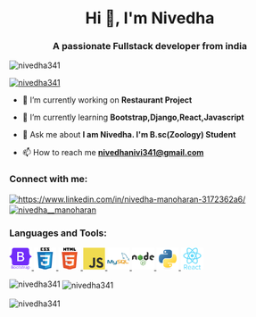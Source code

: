 <h1 align="center">Hi 👋, I'm Nivedha</h1>
<h3 align="center">A passionate Fullstack developer from india</h3>

<p align="left"> <img src="https://komarev.com/ghpvc/?username=nivedha341&label=Profile%20views&color=0e75b6&style=flat" alt="nivedha341" /> </p>

<p align="left"> <a href="https://github.com/ryo-ma/github-profile-trophy"><img src="https://github-profile-trophy.vercel.app/?username=nivedha341" alt="nivedha341" /></a> </p>

- 🔭 I’m currently working on **Restaurant Project**

- 🌱 I’m currently learning **Bootstrap,Django,React,Javascript**

- 💬 Ask me about **I am Nivedha. I'm B.sc(Zoology) Student**

- 📫 How to reach me **nivedhanivi341@gmail.com**

<h3 align="left">Connect with me:</h3>
<p align="left">
<a href="https://linkedin.com/in/https://www.linkedin.com/in/nivedha-manoharan-3172362a6/" target="blank"><img align="center" src="https://raw.githubusercontent.com/rahuldkjain/github-profile-readme-generator/master/src/images/icons/Social/linked-in-alt.svg" alt="https://www.linkedin.com/in/nivedha-manoharan-3172362a6/" height="30" width="40" /></a>
<a href="https://instagram.com/nivedha__manoharan" target="blank"><img align="center" src="https://raw.githubusercontent.com/rahuldkjain/github-profile-readme-generator/master/src/images/icons/Social/instagram.svg" alt="nivedha__manoharan" height="30" width="40" /></a>
</p>

<h3 align="left">Languages and Tools:</h3>
<p align="left"> <a href="https://getbootstrap.com" target="_blank" rel="noreferrer"> <img src="https://raw.githubusercontent.com/devicons/devicon/master/icons/bootstrap/bootstrap-plain-wordmark.svg" alt="bootstrap" width="40" height="40"/> </a> <a href="https://www.w3schools.com/css/" target="_blank" rel="noreferrer"> <img src="https://raw.githubusercontent.com/devicons/devicon/master/icons/css3/css3-original-wordmark.svg" alt="css3" width="40" height="40"/> </a> <a href="https://www.w3.org/html/" target="_blank" rel="noreferrer"> <img src="https://raw.githubusercontent.com/devicons/devicon/master/icons/html5/html5-original-wordmark.svg" alt="html5" width="40" height="40"/> </a> <a href="https://developer.mozilla.org/en-US/docs/Web/JavaScript" target="_blank" rel="noreferrer"> <img src="https://raw.githubusercontent.com/devicons/devicon/master/icons/javascript/javascript-original.svg" alt="javascript" width="40" height="40"/> </a> <a href="https://www.mysql.com/" target="_blank" rel="noreferrer"> <img src="https://raw.githubusercontent.com/devicons/devicon/master/icons/mysql/mysql-original-wordmark.svg" alt="mysql" width="40" height="40"/> </a> <a href="https://nodejs.org" target="_blank" rel="noreferrer"> <img src="https://raw.githubusercontent.com/devicons/devicon/master/icons/nodejs/nodejs-original-wordmark.svg" alt="nodejs" width="40" height="40"/> </a> <a href="https://www.python.org" target="_blank" rel="noreferrer"> <img src="https://raw.githubusercontent.com/devicons/devicon/master/icons/python/python-original.svg" alt="python" width="40" height="40"/> </a> <a href="https://reactjs.org/" target="_blank" rel="noreferrer"> <img src="https://raw.githubusercontent.com/devicons/devicon/master/icons/react/react-original-wordmark.svg" alt="react" width="40" height="40"/> </a> </p>

<p><img align="left" src="https://github-readme-stats.vercel.app/api/top-langs?username=nivedha341&show_icons=true&locale=en&layout=compact" alt="nivedha341" /></p>

<p>&nbsp;<img align="center" src="https://github-readme-stats.vercel.app/api?username=nivedha341&show_icons=true&locale=en" alt="nivedha341" /></p>

<p><img align="center" src="https://github-readme-streak-stats.herokuapp.com/?user=nivedha341&" alt="nivedha341" /></p>

